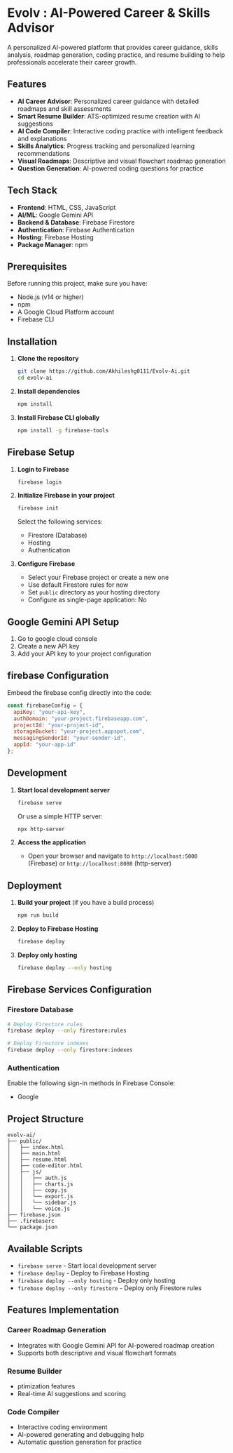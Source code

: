 
# Evolv : AI-Powered Career & Skills Advisor

A personalized AI-powered platform that provides career guidance, skills analysis, roadmap generation, coding practice, and resume building to help professionals accelerate their career growth.

## Features

- **AI Career Advisor**: Personalized career guidance with detailed roadmaps and skill assessments
- **Smart Resume Builder**: ATS-optimized resume creation with AI suggestions
- **AI Code Compiler**: Interactive coding practice with intelligent feedback and explanations
- **Skills Analytics**: Progress tracking and personalized learning recommendations
- **Visual Roadmaps**: Descriptive and visual flowchart roadmap generation
- **Question Generation**: AI-powered coding questions for practice

## Tech Stack

- **Frontend**: HTML, CSS, JavaScript
- **AI/ML**: Google Gemini API
- **Backend & Database**: Firebase Firestore
- **Authentication**: Firebase Authentication
- **Hosting**: Firebase Hosting
- **Package Manager**: npm

## Prerequisites

Before running this project, make sure you have:

- Node.js (v14 or higher)
- npm
- A Google Cloud Platform account
- Firebase CLI

## Installation

1. **Clone the repository**
   ```bash
   git clone https://github.com/Akhileshg0111/Evolv-Ai.git
   cd evolv-ai
   ```

2. **Install dependencies**
   ```bash
   npm install
   ```

3. **Install Firebase CLI globally**
   ```bash
   npm install -g firebase-tools
   ```

## Firebase Setup

1. **Login to Firebase**
   ```bash
   firebase login
   ```

2. **Initialize Firebase in your project**
   ```bash
   firebase init
   ```
   
   Select the following services:
   - Firestore (Database)
   - Hosting
   - Authentication

3. **Configure Firebase**
   - Select your Firebase project or create a new one
   - Use default Firestore rules for now
   - Set `public` directory as your hosting directory
   - Configure as single-page application: No

## Google Gemini API Setup

1. Go to google cloud console 
2. Create a new API key
3. Add your API key to your project configuration

## firebase Configuration

Embeed the firebase config directly into the code:

```javascript
const firebaseConfig = {
  apiKey: "your-api-key",
  authDomain: "your-project.firebaseapp.com",
  projectId: "your-project-id",
  storageBucket: "your-project.appspot.com",
  messagingSenderId: "your-sender-id",
  appId: "your-app-id"
};
```

## Development

1. **Start local development server**
   ```bash
   firebase serve
   ```
   
   Or use a simple HTTP server:
   ```bash
   npx http-server
   ```

2. **Access the application**
   - Open your browser and navigate to `http://localhost:5000` (Firebase) or `http://localhost:8080` (http-server)

## Deployment

1. **Build your project** (if you have a build process)
   ```bash
   npm run build
   ```

2. **Deploy to Firebase Hosting**
   ```bash
   firebase deploy
   ```

3. **Deploy only hosting**
   ```bash
   firebase deploy --only hosting
   ```

## Firebase Services Configuration

### Firestore Database
```bash
# Deploy Firestore rules
firebase deploy --only firestore:rules

# Deploy Firestore indexes
firebase deploy --only firestore:indexes
```

### Authentication
Enable the following sign-in methods in Firebase Console:
- Google

## Project Structure

```
evolv-ai/
├── public/
│   ├── index.html          
│   ├── main.html           
│   ├── resume.html
│   ├── code-editor.html
│   ├── js/
│   │   ├── auth.js     
│   │   ├── charts.js   
│   │   ├── copy.js  
│   │   └── export.js
│   │   └── sidebar.js
│   │   └── voice.js         
├── firebase.json           
├── .firebaserc            
└── package.json           
```

## Available Scripts

- `firebase serve` - Start local development server
- `firebase deploy` - Deploy to Firebase Hosting
- `firebase deploy --only hosting` - Deploy only hosting
- `firebase deploy --only firestore` - Deploy only Firestore rules

## Features Implementation

### Career Roadmap Generation
- Integrates with Google Gemini API for AI-powered roadmap creation
- Supports both descriptive and visual flowchart formats

### Resume Builder
- ptimization features
- Real-time AI suggestions and scoring

### Code Compiler
- Interactive coding environment
- AI-powered generating and debugging help
- Automatic question generation for practice

